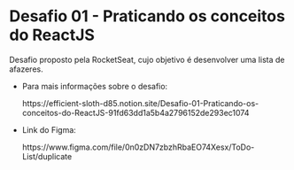 # Desafio 01 - Praticando os conceitos do ReactJS

Desafio proposto pela RocketSeat, cujo objetivo é desenvolver uma lista de afazeres.

<ul>
<li>
  <p> Para mais informações sobre o desafio: </p>
https://efficient-sloth-d85.notion.site/Desafio-01-Praticando-os-conceitos-do-ReactJS-91fd63dd1a5b4a2796152de293ec1074
  </li>

<li>
  <p>Link do Figma:</p>
https://www.figma.com/file/0n0zDN7zbzhRbaEO74Xesx/ToDo-List/duplicate
  </li>
</ul>
